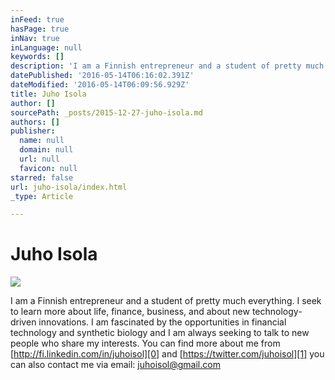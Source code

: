 ```yaml
---
inFeed: true
hasPage: true
inNav: true
inLanguage: null
keywords: []
description: 'I am a Finnish entrepreneur and a student of pretty much everything. I seek to learn more about life, finance, business, and about new technology-driven innovations. I am fascinated by the opportunities in financial technology and synthetic biology and I am always seeking to talk to new people who share my interests. You can find more about me from http://fi.linkedin.com/in/juhoisol and https://twitter.com/juhoisol you can also contact me via email: juhoisol@gmail.com'
datePublished: '2016-05-14T06:16:02.391Z'
dateModified: '2016-05-14T06:09:56.929Z'
title: Juho Isola
author: []
sourcePath: _posts/2015-12-27-juho-isola.md
authors: []
publisher:
  name: null
  domain: null
  url: null
  favicon: null
starred: false
url: juho-isola/index.html
_type: Article

---
```

# Juho Isola
![](https://the-grid-user-content.s3-us-west-2.amazonaws.com/ca137d6b-4d26-4d44-96fc-ea742dd26630.jpg)

I am a Finnish entrepreneur and a student of pretty much everything. I seek to learn more about life, finance, business, and about new technology-driven innovations. I am fascinated by the opportunities in financial technology and synthetic biology and I am always seeking to talk to new people who share my interests. You can find more about me from [http://fi.linkedin.com/in/juhoisol][0] and [https://twitter.com/juhoisol][1] you can also contact me via email: juhoisol@gmail.com

[0]: http://fi.linkedin.com/in/juhoisol
[1]: https://twitter.com/juhoisol